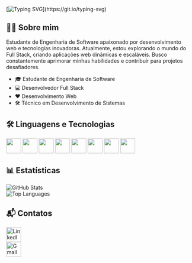 [![Typing SVG](https://readme-typing-svg.herokuapp.com?font=Fira+Code&weight=500&size=30&duration=3000&pause=1500&color=00F791&background=FFFFFF00&width=1200&lines=Ol%C3%A1%2C+seja+bem-vindo!%F0%9F%91%8B;Meu+nome+%C3%A9+Guilherme+Anjolette...;Sou+Desenvolvedor+Full+Stack...;E+esse+%C3%A9+o+meu+GitHub...;Aqui+voc%C3%AA+vai+encontrar+alguns+projetos+que+estou+estudando...;Fique+a+vontade+para+explorar+os+reposit%C3%B3rios...;At%C3%A9+mais.)](https://git.io/typing-svg)

## <div align="left">👨‍💻 Sobre mim</div>

Estudante de Engenharia de Software apaixonado por desenvolvimento web e tecnologias inovadoras. Atualmente, estou explorando o mundo do Full Stack, criando aplicações web dinâmicas e escaláveis. Busco constantemente aprimorar minhas habilidades e contribuir para projetos desafiadores.

- 🎓 Estudante de Engenharia de Software  
- 💻 Desenvolvedor Full Stack  
- ❤️ Desenvolvimento Web  
- 🛠️ Técnico em Desenvolvimento de Sistemas  


## <div align="left">🛠️ Linguagens e Tecnologias</div>

<div align="left">
  <code><img src="https://cdn.jsdelivr.net/gh/devicons/devicon/icons/csharp/csharp-original.svg" width="40" height="40"/></code>
  <code><img src="https://cdn.jsdelivr.net/gh/devicons/devicon/icons/postgresql/postgresql-original.svg" width="40" height="40"/></code>
  <code><img src="https://cdn.simpleicons.org/node.js/339933" height="40" width="40"/></code>
  <code><img src="https://cdn.simpleicons.org/typescript/007ACC" height="40" width="40"/></code>
  <code><img src="https://cdn.simpleicons.org/javascript/F7DF1E" height="40" width="40"/></code>
  <code><img src="https://cdn.simpleicons.org/react/61DAFB" height="40" width="40"/></code>
  <code><img src="https://cdn.simpleicons.org/html5/E34F26" height="40" width="40"/></code>
  <code><img src="https://cdn.simpleicons.org/css3/1572B6" height="40" width="40"/></code>
</div>

## <div align="left">📊 Estatísticas</div>

<div align="left">
  
![GitHub Stats](https://github-readme-stats.vercel.app/api?username=Guilherme-S222&show_icons=true&theme=radical)  
![Top Languages](https://github-readme-stats.vercel.app/api/top-langs/?username=Guilherme-S222&layout=compact&theme=radical)

</div>

## <div align="left">📬 Contatos</div>

<div align="left">
  <a href="https://www.linkedin.com/in/guilherme-anjolette-522320249/">
    <img src="https://cdn.jsdelivr.net/gh/devicons/devicon/icons/linkedin/linkedin-original.svg" width="40" height="40" alt="LinkedIn"/>
  </a>
  <br>
  <a href="mailto:anjolettegui@gmail.com">
    <img src="https://cdn.jsdelivr.net/gh/devicons/devicon/icons/google/google-original.svg" width="40" height="40" alt="Gmail"/>
  </a>
</div>
